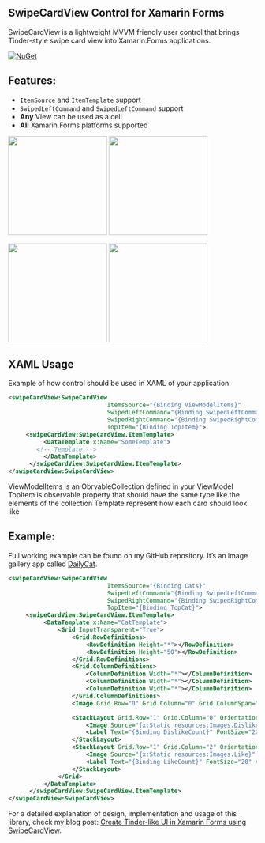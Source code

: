 ## SwipeCardView Control for Xamarin Forms

SwipeCardView is a lightweight MVVM friendly user control that brings Tinder-style swipe card view into Xamarin.Forms applications.

[![NuGet](https://img.shields.io/nuget/v/MLToolkit.Forms.SwipeCardView.svg?label=NuGet)](https://www.nuget.org/packages/MLToolkit.Forms.SwipeCardView/)

## Features: 
- `ItemSource` and `ItemTemplate` support
- `SwipedLeftCommand` and `SwipedLeftCommand` support
- **Any** View can be used as a cell
- **All** Xamarin.Forms platforms supported
 
<img alt="" src="http://i68.tinypic.com/2h5psw9.png"  width="200px" /> <img alt="" src="http://i66.tinypic.com/2nh2lp4.png" width="200px"/>

<img alt="" src="http://i68.tinypic.com/ngbtdu.png"  width="200px" /> <img alt="" src="http://i65.tinypic.com/2e4g1vn.png" width="200px" />

## XAML Usage

Example of how control should be used in XAML of your application:

```XML
<swipeCardView:SwipeCardView
                            ItemsSource="{Binding ViewModelItems}"
                            SwipedLeftCommand="{Binding SwipedLeftCommand}"
                            SwipedRightCommand="{Binding SwipedRightCommand}"
                            TopItem="{Binding TopItem}">
     <swipeCardView:SwipeCardView.ItemTemplate>
          <DataTemplate x:Name="SomeTemplate">
		<!-- Template -->
          </DataTemplate>
      </swipeCardView:SwipeCardView.ItemTemplate>
</swipeCardView:SwipeCardView>
```

ViewModelItems is an ObrvableCollection defined in your ViewModel
TopItem is observable property that should have the same type like the elements of the collection
Template represent how each card should look like

## Example:

Full working example can be found on my GitHub repository. It’s an image gallery app called [DailyCat](https://github.com/markolazic88/DailyCat).

```XML
<swipeCardView:SwipeCardView
                            ItemsSource="{Binding Cats}"
                            SwipedLeftCommand="{Binding SwipedLeftCommand}"
                            SwipedRightCommand="{Binding SwipedRightCommand}"
                            TopItem="{Binding TopCat}">
     <swipeCardView:SwipeCardView.ItemTemplate>
          <DataTemplate x:Name="CatTemplate">
              <Grid InputTransparent="True">
                  <Grid.RowDefinitions>
                      <RowDefinition Height="*"></RowDefinition>
                      <RowDefinition Height="50"></RowDefinition>
                  </Grid.RowDefinitions>
                  <Grid.ColumnDefinitions>
                      <ColumnDefinition Width="*"></ColumnDefinition>
                      <ColumnDefinition Width="*"></ColumnDefinition>
                      <ColumnDefinition Width="*"></ColumnDefinition>
                  </Grid.ColumnDefinitions>
                  <Image Grid.Row="0" Grid.Column="0" Grid.ColumnSpan="3" Source="{Binding ImageSource}" Aspect="AspectFill" VerticalOptions="FillAndExpand" HorizontalOptions="FillAndExpand"></Image>

                  <StackLayout Grid.Row="1" Grid.Column="0" Orientation="Horizontal" Spacing="10" HorizontalOptions="Center">
                      <Image Source="{x:Static resources:Images.Dislike}" WidthRequest="32" HeightRequest="32" VerticalOptions="Center"></Image>
                      <Label Text="{Binding DislikeCount}" FontSize="20" VerticalOptions="Center"></Label>
                  </StackLayout>
                  <StackLayout Grid.Row="1" Grid.Column="2" Orientation="Horizontal" Spacing="10" HorizontalOptions="Center">
                      <Image Source="{x:Static resources:Images.Like}" WidthRequest="32" HeightRequest="32" VerticalOptions="Center"></Image>
                      <Label Text="{Binding LikeCount}" FontSize="20" VerticalOptions="Center"></Label>
                  </StackLayout>
              </Grid>
          </DataTemplate>
      </swipeCardView:SwipeCardView.ItemTemplate>
</swipeCardView:SwipeCardView>
```

For a detailed explanation of design, implementation and usage of this library, check my blog post: [Create Tinder-like UI in Xamarin Forms using SwipeCardView](https://markolazic.com/swipecardview-tinder-ui-xamarin-forms/).
